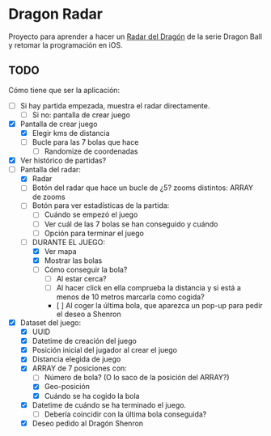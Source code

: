# Dragon Radar

Proyecto para aprender a hacer un [Radar del Dragón](https://dragonball.fandom.com/wiki/Dragon_Radar) de la serie Dragon Ball y retomar la programación en iOS.


## TODO

Cómo tiene que ser la aplicación:

- [ ] Si hay partida empezada, muestra el radar directamente.
    - [ ] Si no: pantalla de crear juego
- [x] Pantalla de crear juego
    - [x] Elegir kms de distancia
    - [ ] Bucle para las 7 bolas que hace
        - [ ] Randomize de coordenadas
- [x] Ver histórico de partidas?
- [ ] Pantalla del radar:
    - [x] Radar
    - [ ] Botón del radar que hace un bucle de ¿5? zooms distintos: ARRAY de zooms
    - [ ] Botón para ver estadísticas de la partida:
        - [ ] Cuándo se empezó el juego
        - [ ] Ver cuál de las 7 bolas se han conseguido y cuándo
        - [ ] Opción para terminar el juego
    - [ ] DURANTE EL JUEGO:
        - [x] Ver mapa
        - [x] Mostrar las bolas
        - [ ] Cómo conseguir la bola?
            - [ ] Al estar cerca?
            - [ ] Al hacer click en ella comprueba la distancia y si está a menos de 10 metros marcarla como cogida?
            - [ ] Al coger la última bola, que aparezca un pop-up para pedir el deseo a Shenron
- [x] Dataset del juego:
    - [x] UUID
    - [x] Datetime de creación del juego
    - [x] Posición inicial del jugador al crear el juego
    - [x] Distancia elegida de juego
    - [x] ARRAY de 7 posiciones con:
        - [ ] Número de bola? (O lo saco de la posición del ARRAY?)
        - [x] Geo-posición
        - [x] Cuándo se ha cogido la bola
    - [x] Datetime de cuándo se ha terminado el juego.
        - [ ] Debería coincidir con la última bola conseguida?
    - [x] Deseo pedido al Dragón Shenron

